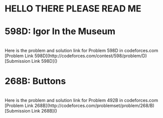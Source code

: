 # HELLO THERE PLEASE READ ME

# 598D: Igor In the Museum
<br>
Here is the problem and solution link for Problem 598D in codeforces.com <br>
[Problem Link 598D](http://codeforces.com/contest/598/problem/D) <br>
[Submission Link 598D]() <br>

# 268B: Buttons
<br>
Here is the problem and solution link for Problem 492B in codeforces.com <br>
[Problem Link 268B](http://codeforces.com/problemset/problem/268/B) <br>
[Submission Link 268B]() <br>
